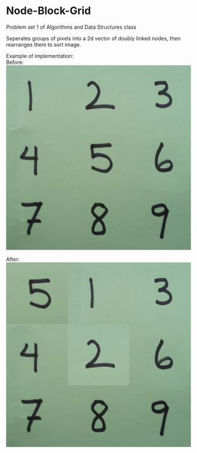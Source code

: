 # Node-Block-Grid
Problem set 1 of Algorithms and Data Structures class

Seperates groups of pixels into a 2d vector of doubly linked nodes, then rearranges them to sort image.

Example of implementation:\
Before:\
![Unorganized Picture](/images/123456789.png)

After:\
![Organized Picture](/images/out-main-puzzle.png)
